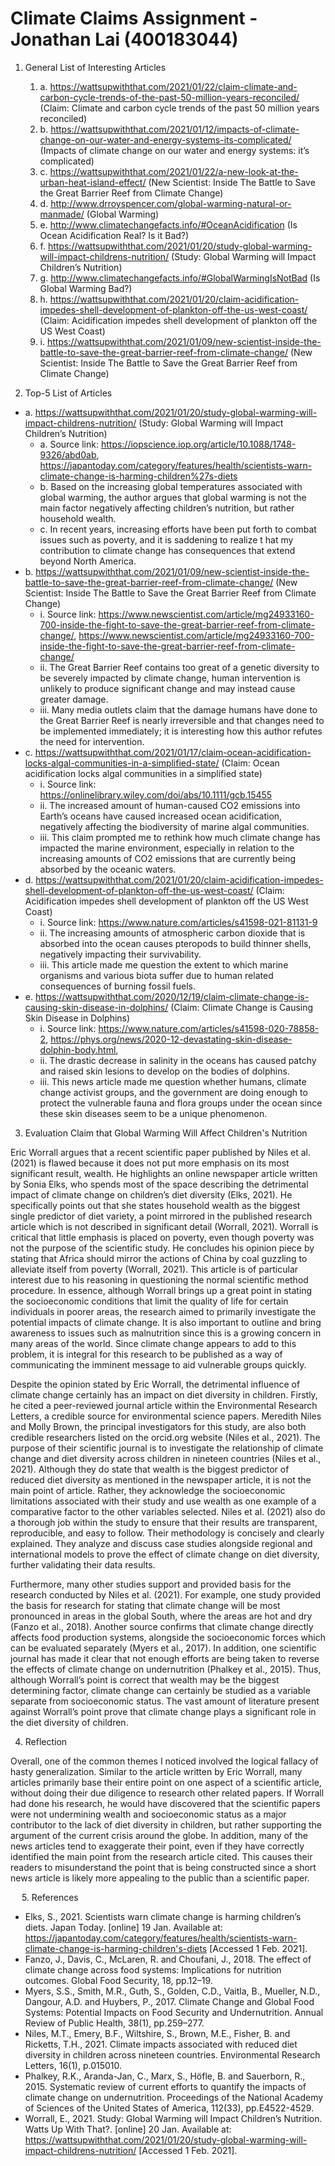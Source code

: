 # Climate Claims Assignment - Jonathan Lai (400183044)

1. General List of Interesting Articles
   1. a.	https://wattsupwiththat.com/2021/01/22/claim-climate-and-carbon-cycle-trends-of-the-past-50-million-years-reconciled/ (Claim: Climate and carbon cycle trends of the past 50 million years reconciled) 
   1. b.	https://wattsupwiththat.com/2021/01/12/impacts-of-climate-change-on-our-water-and-energy-systems-its-complicated/ (Impacts of climate change on our water and energy systems: it’s complicated)
   1. c.	https://wattsupwiththat.com/2021/01/22/a-new-look-at-the-urban-heat-island-effect/ (New Scientist: Inside The Battle to Save the Great Barrier Reef from Climate Change)
   1. d.	http://www.drroyspencer.com/global-warming-natural-or-manmade/ (Global Warming) 
   1. e.	http://www.climatechangefacts.info/#OceanAcidification (Is Ocean Acidification Real? Is it Bad?)
   1. f.	https://wattsupwiththat.com/2021/01/20/study-global-warming-will-impact-childrens-nutrition/ (Study: Global Warming will Impact Children’s Nutrition)
   1. g.	 http://www.climatechangefacts.info/#GlobalWarmingIsNotBad (Is Global Warming Bad?)
   1. h.	https://wattsupwiththat.com/2021/01/20/claim-acidification-impedes-shell-development-of-plankton-off-the-us-west-coast/  (Claim: Acidification impedes shell development of plankton off the US West Coast)
   1. i.	https://wattsupwiththat.com/2021/01/09/new-scientist-inside-the-battle-to-save-the-great-barrier-reef-from-climate-change/ (New Scientist: Inside The Battle to Save the Great Barrier Reef from Climate Change)
  
  
2. Top-5 List of Articles
- a.	https://wattsupwiththat.com/2021/01/20/study-global-warming-will-impact-childrens-nutrition/ (Study: Global Warming will Impact Children’s Nutrition)
   -  a.	Source link: https://iopscience.iop.org/article/10.1088/1748-9326/abd0ab,  https://japantoday.com/category/features/health/scientists-warn-climate-change-is-harming-children%27s-diets 
   -  b.	Based on the increasing global temperatures associated with global warming, the author argues that global warming is not the main factor negatively affecting children’s nutrition, but rather household wealth. 
   -  c.	In recent years, increasing efforts have been put forth to combat issues such as poverty, and it is saddening to realize t hat my contribution to climate change has consequences that extend beyond North America. 
- b.	https://wattsupwiththat.com/2021/01/09/new-scientist-inside-the-battle-to-save-the-great-barrier-reef-from-climate-change/ (New Scientist: Inside The Battle to Save the Great Barrier Reef from Climate Change)
   - i.	Source link: https://www.newscientist.com/article/mg24933160-700-inside-the-fight-to-save-the-great-barrier-reef-from-climate-change/, https://www.newscientist.com/article/mg24933160-700-inside-the-fight-to-save-the-great-barrier-reef-from-climate-change/ 
   - ii.	The Great Barrier Reef contains too great of a genetic diversity to be severely impacted by climate change, human intervention is unlikely to produce significant change and may instead cause greater damage. 
   - iii.	Many media outlets claim that the damage humans have done to the Great Barrier Reef is nearly irreversible and that changes need to be implemented immediately; it is interesting how this author refutes the need for intervention. 
- c.	https://wattsupwiththat.com/2021/01/17/claim-ocean-acidification-locks-algal-communities-in-a-simplified-state/  (Claim: Ocean acidification locks algal communities in a simplified state)
   - i.	Source link: https://onlinelibrary.wiley.com/doi/abs/10.1111/gcb.15455 
   - ii.	The increased amount of human-caused CO2 emissions into Earth’s oceans have caused increased ocean acidification, negatively affecting the biodiversity of marine algal communities.
   - iii.	This claim prompted me to rethink how much climate change has impacted the marine environment, especially in relation to the increasing amounts of CO2 emissions that are currently being absorbed by the oceanic waters.
- d.	https://wattsupwiththat.com/2021/01/20/claim-acidification-impedes-shell-development-of-plankton-off-the-us-west-coast/ (Claim: Acidification impedes shell development of plankton off the US West Coast)
   - i.	Source link: https://www.nature.com/articles/s41598-021-81131-9 
   - ii.	The increasing amounts of atmospheric carbon dioxide that is absorbed into the ocean causes pteropods to build thinner shells, negatively impacting their survivability. 
   - iii.	This article made me question the extent to which marine organisms and various biota suffer due to human related consequences of burning fossil fuels. 
- e.	https://wattsupwiththat.com/2020/12/19/claim-climate-change-is-causing-skin-disease-in-dolphins/  (Claim: Climate Change is Causing Skin Disease in Dolphins)
   - i.	Source link: https://www.nature.com/articles/s41598-020-78858-2, https://phys.org/news/2020-12-devastating-skin-disease-dolphin-body.html, 
   - ii.	The drastic decrease in salinity in the oceans has caused patchy and raised skin lesions to develop on the bodies of dolphins. 
   - iii.	This news article made me question whether humans, climate change activist groups, and the government are doing enough to protect the vulnerable fauna and flora groups under the ocean since these skin diseases seem to be a unique phenomenon.
   
3. Evaluation Claim that Global Warming Will Affect Children's Nutrition

Eric Worrall argues that a recent scientific paper published by Niles et al. (2021) is flawed because it does not put more emphasis on its most significant result, wealth. He highlights an online newspaper article written by Sonia Elks, who spends most of the space describing the detrimental impact of climate change on children’s diet diversity (Elks, 2021). He specifically points out that she states household wealth as the biggest single predictor of diet variety, a point mirrored in the published research article which is not described in significant detail (Worrall, 2021). Worrall is critical that little emphasis is placed on poverty, even though poverty was not the purpose of the scientific study. He concludes his opinion piece by stating that Africa should mirror the actions of China by coal guzzling to alleviate itself from poverty (Worrall, 2021). This article is of particular interest due to his reasoning in questioning the normal scientific method procedure. In essence, although Worrall brings up a great point in stating the socioeconomic conditions that limit the quality of life for certain individuals in poorer areas, the research aimed to primarily investigate the potential impacts of climate change. It is also important to outline and bring awareness to issues such as malnutrition since this is a growing concern in many areas of the world. Since climate change appears to add to this problem, it is integral for this research to be published as a way of communicating the imminent message to aid vulnerable groups quickly. 

Despite the opinion stated by Eric Worrall, the detrimental influence of climate change certainly has an impact on diet diversity in children. Firstly, he cited a peer-reviewed journal article within the Environmental Research Letters, a credible source for environmental science papers. Meredith Niles and Molly Brown, the principal investigators for this study, are also both credible researchers listed on the orcid.org website (Niles et al., 2021). The purpose of their scientific journal is to investigate the relationship of climate change and diet diversity across children in nineteen countries (Niles et al., 2021). Although they do state that wealth is the biggest predictor of reduced diet diversity as mentioned in the newspaper article, it is not the main point of article. Rather, they acknowledge the socioeconomic limitations associated with their study and use wealth as one example of a comparative factor to the other variables selected. Niles et al. (2021) also do a thorough job within the study to ensure that their results are transparent, reproducible, and easy to follow. Their methodology is concisely and clearly explained. They analyze and discuss case studies alongside regional and international models to prove the effect of climate change on diet diversity, further validating their data results. 
  
Furthermore, many other studies support and provided basis for the research conducted by Niles et al. (2021). For example, one study provided the basis for research for stating that climate change will be most pronounced in areas in the global South, where the areas are hot and dry (Fanzo et al., 2018). Another source confirms that climate change directly affects food production systems, alongside the socioeconomic forces which can be evaluated separately (Myers et al., 2017). In addition, one scientific journal has made it clear that not enough efforts are being taken to reverse the effects of climate change on undernutrition (Phalkey et al., 2015). Thus, although Worrall’s point is correct that wealth may be the biggest determining factor, climate change can certainly be studied as a variable separate from socioeconomic status. The vast amount of literature present against Worrall’s point prove that climate change plays a significant role in the diet diversity of children.  

4. Reflection

Overall, one of the common themes I noticed involved the logical fallacy of hasty generalization. Similar to the article written by Eric Worrall, many articles primarily base their entire point on one aspect of a scientific article, without doing their due diligence to research other related papers. If Worrall had done his research, he would have discovered that the scientific papers were not undermining wealth and socioeconomic status as a major contributor to the lack of diet diversity in children, but rather supporting the argument of the current crisis around the globe. In addition, many of the news articles tend to exaggerate their point, even if they have correctly identified the main point from the research article cited. This causes their readers to misunderstand the point that is being constructed since a short news article is likely more appealing to the public than a scientific paper.  

 
5. References     

- Elks, S., 2021. Scientists warn climate change is harming children’s diets. Japan Today. [online] 19 Jan. Available at: <https://japantoday.com/category/features/health/scientists-warn-climate-change-is-harming-children's-diets> [Accessed 1 Feb. 2021].
- Fanzo, J., Davis, C., McLaren, R. and Choufani, J., 2018. The effect of climate change across food systems: Implications for nutrition outcomes. Global Food Security, 18, pp.12–19.
- Myers, S.S., Smith, M.R., Guth, S., Golden, C.D., Vaitla, B., Mueller, N.D., Dangour, A.D. and Huybers, P., 2017. Climate Change and Global Food Systems: Potential Impacts on Food Security and Undernutrition. Annual Review of Public Health, 38(1), pp.259–277.
- Niles, M.T., Emery, B.F., Wiltshire, S., Brown, M.E., Fisher, B. and Ricketts, T.H., 2021. Climate impacts associated with reduced diet diversity in children across nineteen countries. Environmental Research Letters, 16(1), p.015010.
- Phalkey, R.K., Aranda-Jan, C., Marx, S., Höfle, B. and Sauerborn, R., 2015. Systematic review of current efforts to quantify the impacts of climate change on undernutrition. Proceedings of the National Academy of Sciences of the United States of America, 112(33), pp.E4522-4529.
- Worrall, E., 2021. Study: Global Warming will Impact Children’s Nutrition. Watts Up With That?. [online] 20 Jan. Available at: <https://wattsupwiththat.com/2021/01/20/study-global-warming-will-impact-childrens-nutrition/> [Accessed 1 Feb. 2021].

